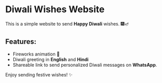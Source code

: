 # Diwali Wishes Website

This is a simple website to send **Happy Diwali** wishes. 🎆🪔

## Features:
- Fireworks animation 🎇
- Diwali greeting in **English** and **Hindi**
- Shareable link to send personalized Diwali messages on **WhatsApp**.

Enjoy sending festive wishes! ✨
